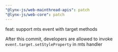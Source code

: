 ```yaml
---
"@lynx-js/web-mainthread-apis": patch
"@lynx-js/web-core": patch
---
```


feat: support mts event with target methods

After this commit, developers are allowed to invoke `event.target.setStyleProperty` in mts handler
